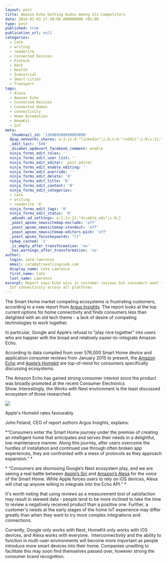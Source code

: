 ```yaml
---
layout: post
title: Amazon Echo Getting Kudos Among Its Competitors
date: 2016-03-03 17:30:00.000000000 +01:00
type: post
published: true
publication_url: null
categories:
  - Cate
  - writing
  - readwrite
  - Connected Devices
  - Fintech
  - Hack
  - Health
  - Industrial
  - Smart Cities
  - Transport
tags:
  - Alexa
  - Amazon Echo
  - Connected Devices
  - Connected Homes
  - connectivity
  - Home Automation
  - HomeKit
  - IoT
meta:
  _thumbnail_id: '136969308998805090'
  dpsp_networks_shares: a:3:{s:8:"linkedin";i:0;s:6:"reddit";i:0;s:11:"google-plus";i:0;}
  _edit_last: '549'
  _disabel_wpdevart_facebook_comment: enable
  ninja_forms_edit_roles: ''
  ninja_forms_edit_user_list: ''
  ninja_forms_edit_editor: _post_editor
  ninja_forms_edit_enable_editing: ''
  ninja_forms_edit_override: ''
  ninja_forms_edit_delete: '0'
  ninja_forms_edit_title: '0'
  ninja_forms_edit_content: '0'
  ninja_forms_edit_categories:
  - Cate
  - writing
  - readwrite '0'
  ninja_forms_edit_tags: '0'
  ninja_forms_edit_status: '0'
  _advads_ad_settings: a:1:{s:11:"disable_ads";i:0;}
  _yoast_wpseo_newssitemap-exclude: 'off'
  _yoast_wpseo_newssitemap-standout: 'off'
  _yoast_wpseo_newssitemap-editors-pick: 'off'
  _yoast_wpseo_focuskeywords: "[]"
  rp4wp_cached: '1'
  _is_empty_after_transformation: 'no'
  _has_warnings_after_transformation: 'no'
author:
  login: cate-lawrence
  email: cate@atravellingcook.com
  display_name: Cate Lawrence
  first_name: Cate
  last_name: Lawrence
excerpt: Report says Echo wins in customer reviews but consumers want to see better
  IoT connectivity across all platforms
---
```

The Smart Home market competing ecosystems is frustrating customers,
according to a new report from [Argus
Insights](http://www.argusinsights.com). The report looks at the top
current options for home connectivity and finds consumers less than
delighted with an old tech theme - a lack of desire of competing
technologies to work together.

In particular, Google and Apple’s refusal to "play nice together" irks
users who are happier with the broad and relatively easier-to-integrate
Amazon Echo.

According to data compiled from over 576,000 Smart Home device and
application consumer reviews from January 2015 to present, the [Amazon
Echo](http://www.amazon.com/Amazon-SK705DI-Echo/dp/B00X4WHP5E) and
[Apple’s Homekit](http://www.apple.com/ios/homekit/) are top-of-mind for
consumers specifically discussing ecosystems.

The Amazon Echo has gained strong consumer interest since the product
was broadly promoted at the recent Consumer Electronics
Show. Interestingly, the Works with Nest environment is the least
discussed ecosystem of those researched.

![](rw-import/MTM2OTY5ODA3MjE0OTQ1ODg3.png)

Apple's Homekit rates favourably

John Feland, CEO of report authors Argus Insights, explains:

*“Consumers enter the Smart Home journey under the premise of creating
an intelligent home that anticipates and serves their needs in a
delightful, low maintenance manner. Along this journey, after users
overcome the hurdles of installation and continued use through often
broken app experiences, they are confronted with a mess of protocols as
they approach expansion.” *

* “Consumers are dismissing Google’s Nest ecosystem play, and we are
seeing a real battle between [Apple’s
Siri](http://www.apple.com/ios/siri/) and [Amazon’s
Alexa](https://play.google.com/store/apps/details?id=com.amazon.dee.app&hl=en)
for the voice of the Smart Home. While Apple forces users to rely on iOS
devices, Alexa will chat up anyone willing to integrate into the Echo
API.” *

It's worth noting that using reviews as a measurement tool of
satisfaction may result in skewed data - people tend to be more inclined
to take the time to review a negatively received product than a positive
one. Further, a customer's needs at the early stages of the home IoT
experience may differ greatly than when they want to try more complex
integrations and connections.

Currently, Google only works with Nest, HomeKit only works with iOS
devices, and Alexa works with everyone.  Interconnectivity and the
ability to function in multi-user environments will become more
important as people introduce more smart devices into their home.
Companies unwilling to facilitate this may soon find themselves passed
over, however strong the consumer brand recognition.
